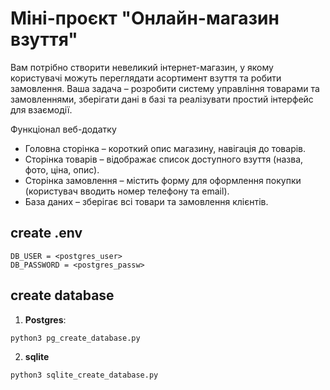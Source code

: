 # Міні-проєкт  "Онлайн-магазин взуття"

Вам потрібно створити невеликий інтернет-магазин, у якому користувачі можуть переглядати асортимент взуття та робити замовлення. Ваша задача – розробити систему управління товарами та замовленнями, зберігати дані в базі та реалізувати простий інтерфейс для взаємодії.

Функціонал веб-додатку
- Головна сторінка – короткий опис магазину, навігація до товарів.
- Сторінка товарів – відображає список доступного взуття (назва, фото, ціна, опис).
- Сторінка замовлення – містить форму для оформлення покупки (користувач вводить номер телефону та email).
- База даних – зберігає всі товари та замовлення клієнтів.

## create .env

    DB_USER = <postgres_user>
    DB_PASSWORD = <postgres_passw>

## create database

1) **Postgres**: 
```
python3 pg_create_database.py
```
2)  **sqlite**
```
python3 sqlite_create_database.py
```